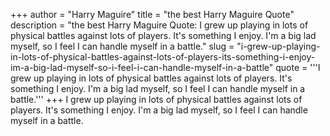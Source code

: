 +++
author = "Harry Maguire"
title = "the best Harry Maguire Quote"
description = "the best Harry Maguire Quote: I grew up playing in lots of physical battles against lots of players. It's something I enjoy. I'm a big lad myself, so I feel I can handle myself in a battle."
slug = "i-grew-up-playing-in-lots-of-physical-battles-against-lots-of-players-its-something-i-enjoy-im-a-big-lad-myself-so-i-feel-i-can-handle-myself-in-a-battle"
quote = '''I grew up playing in lots of physical battles against lots of players. It's something I enjoy. I'm a big lad myself, so I feel I can handle myself in a battle.'''
+++
I grew up playing in lots of physical battles against lots of players. It's something I enjoy. I'm a big lad myself, so I feel I can handle myself in a battle.
